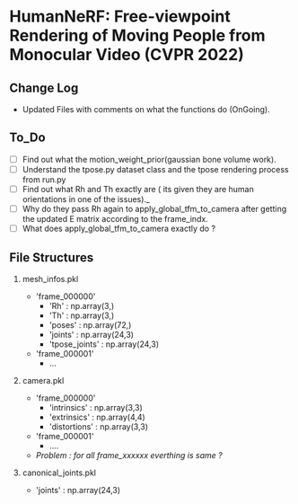 # HumanNeRF: Free-viewpoint Rendering of Moving People from Monocular Video (CVPR 2022)

## Change Log
 - Updated Files with comments on what the functions do (OnGoing).
## To_Do
- [ ] Find out what the motion_weight_prior(gaussian bone volume work).
- [ ] Understand the tpose.py dataset class and the tpose rendering process from run.py
- [ ] Find out what Rh and Th exactly are ( its given they are human orientations in one of the issues)._
- [ ] Why do they pass Rh again to apply_global_tfm_to_camera after getting the updated E matrix according to the frame_indx.
- [ ] What does apply_global_tfm_to_camera exactly do ?

## File Structures

1. mesh_infos.pkl
    - 'frame_000000'
        - 'Rh'           : np.array(3,)
        - 'Th'           : np.array(3,)
        - 'poses'        : np.array(72,)
        - 'joints'       : np.array(24,3)
        - 'tpose_joints' : np.array(24,3) 
    - 'frame_000001'
        - ...

2. camera.pkl
    - 'frame_000000'
        - 'intrinsics'  : np.array(3,3)
        - 'extrinsics'  : np.array(4,4)
        - 'distortions' : np.array(3,3)
    - 'frame_000001'
        - ....
    - *Problem : for all frame_xxxxxx everthing is same ?*

3. canonical_joints.pkl
    - 'joints' : np.array(24,3)